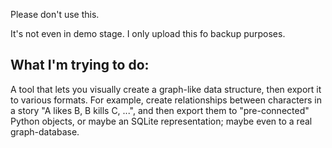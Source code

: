 Please don't use this.

It's not even in demo stage. I only upload this fo backup purposes.


What I'm trying to do:
----------------------

A tool that lets you visually create a graph-like data structure, then export
it to various formats. For example, create relationships between characters in
a story "A likes B, B kills C, ...", and then export them to "pre-connected"
Python objects, or maybe an SQLite representation; maybe even to a real
graph-database.
